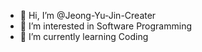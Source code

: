 - 👋 Hi, I’m @Jeong-Yu-Jin-Creater
- 👀 I’m interested in Software Programming
- 🌱 I’m currently learning Coding


<!---
Jeong-Yu-Jin-Creater/Jeong-Yu-Jin-Creater is a ✨ special ✨ repository because its `README.md` (this file) appears on your GitHub profile.
You can click the Preview link to take a look at your changes.
--->
